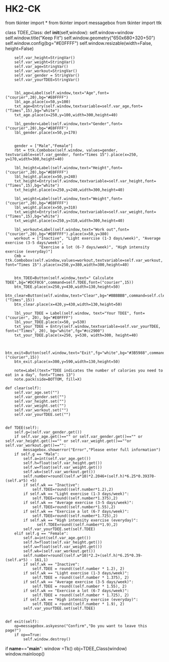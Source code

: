 # HK2-CK
from tkinter import *
from tkinter import messagebox
from tkinter import ttk

class TDEE_Class:
    def __init__(self,window):
        self.window=window
        self.window.title("Keep Fit")
        self.window.geometry("650x680+320+50")
        self.window.config(bg="#E0FFFF")
        self.window.resizable(width=False, height=False)
        

        self.var_height=StringVar()
        self.var_weight=StringVar()
        self.var_age=StringVar()
        self.var_workout=StringVar()
        self.var_gender = StringVar()
        self.var_yourTDEE=StringVar()


        lbl_age=Label(self.window,text="Age",font=("courier",20),bg="#E0FFFF")
        lbl_age.place(x=50,y=100)
        txt_age=Entry(self.window,textvariable=self.var_age,font=("Times",15),bg="white")
        txt_age.place(x=250,y=100,width=300,height=40)

        lbl_gender=Label(self.window,text="Gender",font=("courier",20),bg="#E0FFFF")
        lbl_gender.place(x=50,y=170)


        gender = ["Male","Female"]
        rbt = ttk.Combobox(self.window, values=gender, textvariable=self.var_gender, font="Times 15").place(x=250, y=170,width=300,height=40)

        lbl_height=Label(self.window,text="Height",font=("courier",20),bg="#E0FFFF")
        lbl_height.place(x=50,y=240)
        txt_height=Entry(self.window,textvariable=self.var_height,font=("Times",15),bg="white")
        txt_height.place(x=250,y=240,width=300,height=40)

        lbl_weight=Label(self.window,text="Weight",font=("courier",20),bg="#E0FFFF")
        lbl_weight.place(x=50,y=310)
        txt_weight=Entry(self.window,textvariable=self.var_weight,font=("Times",15),bg="white")
        txt_weight.place(x=250,y=310,width=300,height=40)

        lbl_workout=Label(self.window,text="Work out",font=("courier",20),bg="#E0FFFF").place(x=50,y=380)
        workout = ["Inactive", "Light exercise (1-3 days/week)", "Average exercise (3-5 days/week)",
                   "Exercise a lot (6-7 days/week)", "High intensity exercise (everyday)"]
        Cmb = ttk.Combobox(self.window,values=workout,textvariable=self.var_workout, font="Times 15").place(x=250,y=380,width=300,height=40)


        btn_TDEE=Button(self.window,text=" Calculate TDEE",bg="#DCF8C6",command=self.TDEE,font=("courier",15))
        btn_TDEE.place(x=250,y=430,width=130,height=50)
        btn_clear=Button(self.window,text="Clear",bg="#BBBBBB",command=self.clear,font=("Times",15))
        btn_clear.place(x=420,y=430,width=130,height=50)

        lbl_your_TDEE = Label(self.window, text="Your TDEE", font=("courier", 20), bg="#E0FFFF")
        lbl_your_TDEE.place(x=50, y=530)
        txt_your_TDEE = Entry(self.window,textvariable=self.var_yourTDEE, font=("Times", 20), bg="white",fg="#cc2900")
        txt_your_TDEE.place(x=250, y=530, width=300, height=40)


        btn_exit=Button(self.window,text="Exit",fg="white",bg="#3B5988",command=self.exit,font=("courier",15))
        btn_exit.place(x=300,y=590,width=130,height=50)

        note=Label(text="TDEE indicates the number of calories you need to eat in a day", font="Times 13")
        note.pack(side=BOTTOM, fill=X)

    def clear(self):
        self.var_age.set("")
        self.var_gender.set("")
        self.var_height.set("")
        self.var_weight.set("")
        self.var_workout.set("")
        self.var_yourTDEE.set("")


    def TDEE(self):
        self.g=(self.var_gender.get())
        if self.var_age.get()=="" or self.var_gender.get()=="" or self.var_height.get()=="" or self.var_weight.get()==""or self.var_workout.get()=="":
            messagebox.showerror("Error","Please enter full information")
        if self.g == "Male":
            self.a=int(self.var_age.get())
            self.h=float(self.var_height.get())
            self.w=float(self.var_weight.get())
            self.wk=(self.var_workout.get())
            self.number=round((self.w*10)*2.2046+(self.h)*6.25*0.39370-(self.a*5) +5)
            if self.wk == "Inactive":
                self.TDEE=round((self.number*1.2),2)
            if self.wk == "Light exercise (1-3 days/week)":
                self.TDEE=round((self.number*1.375),2)
            if self.wk == "Average exercise (3-5 days/week)":
                self.TDEE=round((self.number*1.55),2)
            if self.wk == "Exercise a lot (6-7 days/week)":
                self.TDEE=round((self.number*1.725),2)
            if self.wk == "High intensity exercise (everyday)":
                  self.TDEE=round((self.number*1.9),2)
            self.var_yourTDEE.set(self.TDEE)
        elif self.g == "Female":
            self.a=int(self.var_age.get())
            self.h=float(self.var_height.get())
            self.w=float(self.var_weight.get())
            self.wk=(self.var_workout.get())
            self.number=round((self.w*10)*2.2+(self.h)*6.25*0.39-(self.a*5) - 161,1)
            if self.wk == "Inactive":
                self.TDEE = round((self.number * 1.2), 2)
            if self.wk == "Light exercise (1-3 days/week)":
                self.TDEE = round((self.number * 1.375), 2)
            if self.wk == "Average exercise (3-5 days/week)":
                self.TDEE = round((self.number * 1.55), 2)
            if self.wk == "Exercise a lot (6-7 days/week)":
                self.TDEE = round((self.number * 1.725), 2)
            if self.wk == "High intensity exercise (everyday)":
                self.TDEE = round((self.number * 1.9), 2)
            self.var_yourTDEE.set(self.TDEE)


    def exit(self):
        op=messagebox.askyesno("Confirm","Do you want to leave this page?")
        if op==True:
            self.window.destroy()

if __name__=="__main__":
    window =Tk()
    obj=TDEE_Class(window)
window.mainloop()

